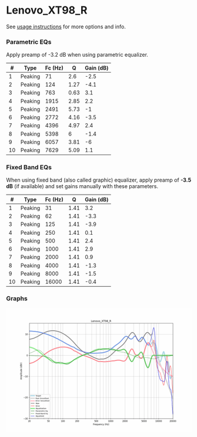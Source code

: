 # Lenovo_XT98_R
See [usage instructions](https://github.com/jaakkopasanen/AutoEq#usage) for more options and info.

### Parametric EQs
Apply preamp of -3.2 dB when using parametric equalizer.

|   # | Type    |   Fc (Hz) |    Q |   Gain (dB) |
|-----|---------|-----------|------|-------------|
|   1 | Peaking |        71 | 2.6  |        -2.5 |
|   2 | Peaking |       124 | 1.27 |        -4.1 |
|   3 | Peaking |       763 | 0.63 |         3.1 |
|   4 | Peaking |      1915 | 2.85 |         2.2 |
|   5 | Peaking |      2491 | 5.73 |        -1   |
|   6 | Peaking |      2772 | 4.16 |        -3.5 |
|   7 | Peaking |      4396 | 4.97 |         2.4 |
|   8 | Peaking |      5398 | 6    |        -1.4 |
|   9 | Peaking |      6057 | 3.81 |        -6   |
|  10 | Peaking |      7629 | 5.09 |         1.1 |

### Fixed Band EQs
When using fixed band (also called graphic) equalizer, apply preamp of **-3.5 dB** (if available) and set gains manually with these parameters.

|   # | Type    |   Fc (Hz) |    Q |   Gain (dB) |
|-----|---------|-----------|------|-------------|
|   1 | Peaking |        31 | 1.41 |         3.2 |
|   2 | Peaking |        62 | 1.41 |        -3.3 |
|   3 | Peaking |       125 | 1.41 |        -3.9 |
|   4 | Peaking |       250 | 1.41 |         0.1 |
|   5 | Peaking |       500 | 1.41 |         2.4 |
|   6 | Peaking |      1000 | 1.41 |         2.9 |
|   7 | Peaking |      2000 | 1.41 |         0.9 |
|   8 | Peaking |      4000 | 1.41 |        -1.3 |
|   9 | Peaking |      8000 | 1.41 |        -1.5 |
|  10 | Peaking |     16000 | 1.41 |        -0.4 |

### Graphs
![](./Lenovo_XT98_R.png)

